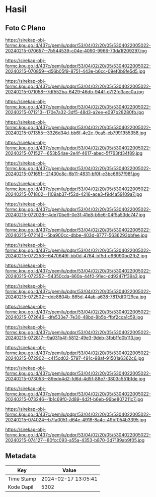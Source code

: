 # Hasil

## Foto C Plano

https://sirekap-obj-formc.kpu.go.id/437c/pemilu/pdpr/53/04/02/20/05/5304022005022-20240215-070657--7b544539-c04e-4090-9966-73da1f209297.jpg

https://sirekap-obj-formc.kpu.go.id/437c/pemilu/pdpr/53/04/02/20/05/5304022005022-20240215-070859--d56b05f9-8751-443e-b6cc-09ef0b9fe5d5.jpg

https://sirekap-obj-formc.kpu.go.id/437c/pemilu/pdpr/53/04/02/20/05/5304022005022-20240215-071058--7df552ba-6429-46db-944f-d7f2fd3aec0a.jpg

https://sirekap-obj-formc.kpu.go.id/437c/pemilu/pdpr/53/04/02/20/05/5304022005022-20240215-071213--170e7a32-3df5-48d3-a2ee-e097b28280fb.jpg

https://sirekap-obj-formc.kpu.go.id/437c/pemilu/pdpr/53/04/02/20/05/5304022005022-20240215-071355--3326d34d-bb6f-4e2c-9ca5-eb7991955358.jpg

https://sirekap-obj-formc.kpu.go.id/437c/pemilu/pdpr/53/04/02/20/05/5304022005022-20240215-071527--653b54ae-2e4f-4617-abec-5f763fd34f89.jpg

https://sirekap-obj-formc.kpu.go.id/437c/pemilu/pdpr/53/04/02/20/05/5304022005022-20240215-071651--21430c8c-6b11-4831-bf0f-e3bc6657f98f.jpg

https://sirekap-obj-formc.kpu.go.id/437c/pemilu/pdpr/53/04/02/20/05/5304022005022-20240215-071802--1109ab37-f52d-4216-ace3-f9d4a59109a7.jpg

https://sirekap-obj-formc.kpu.go.id/437c/pemilu/pdpr/53/04/02/20/05/5304022005022-20240215-072028--4de70be9-0e3f-41e8-b5e6-04f5a53dc747.jpg

https://sirekap-obj-formc.kpu.go.id/437c/pemilu/pdpr/53/04/02/20/05/5304022005022-20240215-072140--5ba900cc-dbbe-403d-8777-5636293bbfee.jpg

https://sirekap-obj-formc.kpu.go.id/437c/pemilu/pdpr/53/04/02/20/05/5304022005022-20240215-072253--6470649f-bb0d-4764-bf5d-e96090bd2fb2.jpg

https://sirekap-obj-formc.kpu.go.id/437c/pemilu/pdpr/53/04/02/20/05/5304022005022-20240215-072352--54350cda-860a-44f0-91ec-dd9247ff39a3.jpg

https://sirekap-obj-formc.kpu.go.id/437c/pemilu/pdpr/53/04/02/20/05/5304022005022-20240215-072502--ddc8804b-865d-44ab-a638-7817df0f29ca.jpg

https://sirekap-obj-formc.kpu.go.id/437c/pemilu/pdpr/53/04/02/20/05/5304022005022-20240215-072646--dfe533e7-7e30-48bd-8b5b-ffbf2cca1c59.jpg

https://sirekap-obj-formc.kpu.go.id/437c/pemilu/pdpr/53/04/02/20/05/5304022005022-20240215-072817--9a031b4f-5812-49e3-9deb-3fbb1fd0b113.jpg

https://sirekap-obj-formc.kpu.go.id/437c/pemilu/pdpr/53/04/02/20/05/5304022005022-20240215-072902--c415cd02-5797-491c-98af-91501a6362c6.jpg

https://sirekap-obj-formc.kpu.go.id/437c/pemilu/pdpr/53/04/02/20/05/5304022005022-20240215-073053--89ede4d2-fd6d-4d5f-88e7-3803c551b1de.jpg

https://sirekap-obj-formc.kpu.go.id/437c/pemilu/pdpr/53/04/02/20/05/5304022005022-20240215-073246--1b1c69f0-2d89-4d2f-b6eb-96be807211c7.jpg

https://sirekap-obj-formc.kpu.go.id/437c/pemilu/pdpr/53/04/02/20/05/5304022005022-20240215-074024--b7fa0051-d64e-4918-8a4c-49bf054b3395.jpg

https://sirekap-obj-formc.kpu.go.id/437c/pemilu/pdpr/53/04/02/20/05/5304022005022-20240215-074127--80fcc093-a55a-4353-b870-3d7189ab9f05.jpg


## Metadata

| Key        | Value               |
| ---------- | ------------------- |
| Time Stamp | 2024-02-17 13:05:41 |
| Kode Dapil | 5302                |



